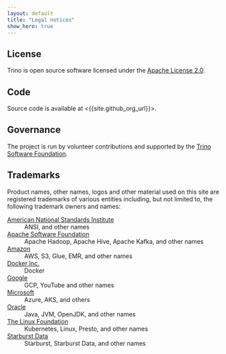 ```yaml
---
layout: default
title: "Legal notices"
show_hero: true 
---
```

<div class="container">
<div class="row spacer-60">
  <div class="col-md-12">

<div markdown="1" class="leftcol widecol">

## License

Trino is open source software licensed under the
[Apache License 2.0]({{site.github_repo_url}}/blob/master/LICENSE).

## Code

Source code is available at <{{site.github_org_url}}>.

## Governance

The project is run by volunteer contributions and supported by the [Trino
Software Foundation]({{site.url}}/foundation.html).

## Trademarks

Product names, other names, logos and other material used on this site are
registered trademarks of various entities including, but not limited to, the
following trademark owners and names:

<dl>
  <dt><a href="https://www.ansi.org/">American National Standards Institute</a></dt>
  <dd>ANSI, and other names</dd>

  <dt><a href="https://apache.org/">Apache Software Foundation</a></dt>
  <dd>Apache Hadoop, Apache Hive, Apache Kafka, and other names</dd>

  <dt><a href="https://trademarks.amazon.com/">Amazon</a></dt>
  <dd>AWS, S3, Glue, EMR, and other names</dd>

  <dt><a href="https://www.docker.com/">Docker Inc.</a></dt>
  <dd>Docker</dd>

  <dt><a href="https://www.google.com/permissions/trademark/trademark-list/">Google</a></dt>
  <dd>GCP, YouTube and other names</dd>

  <dt><a href="https://www.microsoft.com/en-us/legal/intellectualproperty/Trademarks/EN-US.aspx">Microsoft</a></dt>
  <dd>Azure, AKS, and others</dd>

  <dt><a href="https://www.oracle.com/">Oracle</a></dt>
  <dd>Java, JVM, OpenJDK, and other names</dd>

  <dt><a href="https://www.linuxfoundation.org/trademark-list/">The Linux Foundation</a></dt>
  <dd>Kubernetes, Linux, Presto, and other names</dd>

  <dt><a href="https://www.starburstdata.com/">Starburst Data</a></dt>
  <dd>Starburst, Starburst Data, and other names</dd>
</dl>

</div></div>
</div></div>